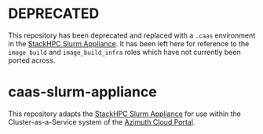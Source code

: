 # DEPRECATED

This repository has been deprecated and replaced with a `.caas` environment in the
[StackHPC Slurm Appliance](https://github.com/stackhpc/ansible-slurm-appliance). It has
been left here for reference to the `image_build` and `image_build_infra` roles which 
have not currently been ported across.

# caas-slurm-appliance


This repository adapts the [StackHPC Slurm Appliance](https://github.com/stackhpc/ansible-slurm-appliance)
for use within the Cluster-as-a-Service system of the [Azimuth Cloud Portal](https://github.com/stackhpc/azimuth).

